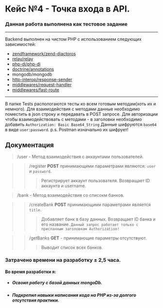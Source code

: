 # Кейс №4 - Точка входа в API.
### Данная работа выполнена как тестовое задание
---
Backend выполнен на чистом PHP с использованием следующих зависимостей:
+ [zendframework/zend-diactoros](https://github.com/zendframework/zend-diactoros)
+ [relay/relay](https://github.com/relayphp/Relay.Relay)
+ [php-di/php-di](https://github.com/PHP-DI/PHP-DI)
+ [doctrine/annotations](https://github.com/doctrine/annotations)
+ mongodb/mongodb
+ [http-interop/response-sender](https://github.com/http-interop/response-sender)
+ [middlewares/request-handler](https://github.com/middlewares/request-handler)
+ [middlewares/fast-route](https://github.com/middlewares/fast-route)

---

В папке Tests распологаются тесты ко всем готовым методам(хоть их и немного).
Для взаимодействия с методами данные необходимо поместить в json строку и передавать в POST запросе.
Для авторизации чтобы взаимодействовать с методами - в заголовки необходимо добавить `Authorization: Basic Base64_String`
Данные шифруются `base64` в виде `user:password`.
p.s. Postman изначально их шифрует!

## Документация

> /user - Метод взаимодействия с аккаунтами пользователей.

> > /register **POST** принимающими параметрами являются: `user` и `password`.
> > > Регистрирует аккаунт пользователя. Возвращает ID аккаунта и username.

> /bank - Метод взаимодействия со списокм банков.

> > /createBank **POST** принимающими параметрами является `title`.
> > > Добавляет банк в базу данных. Возвращает ID банка и его название.
> > > `Данный запрос работает только с присланным заголовком Authorization!`

> > /getBanks **GET** - принимающие параметры отсутствуют.
> > > Выводит список всех банков.

### Затрачено времени на разработку ± 2,5 часа.

#### Во время разработки я:
+ ##### Освоил работу с базой данных mongoDb. 
+ ##### Подкрепил навыки написания кода на PHP из-за долгого отсутствия практики.
